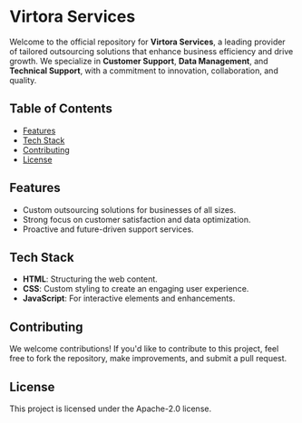 # Virtora Services

Welcome to the official repository for **Virtora Services**, a leading provider of tailored outsourcing solutions that enhance business efficiency and drive growth. We specialize in **Customer Support**, **Data Management**, and **Technical Support**, with a commitment to innovation, collaboration, and quality.

## Table of Contents
- [Features](#features)
- [Tech Stack](#tech-stack)
- [Contributing](#contributing)
- [License](#license)

<!--## About Us
At **Virtora Services**, we empower businesses by offering comprehensive outsourcing services. Our solutions allow businesses to focus on their core competencies while we handle customer support, data management, and technical services. With a focus on professionalism and strategic alignment, we work closely with clients to deliver measurable outcomes that enhance operational success.

## Services
- **Customer Support**: Dedicated team providing personalized service.
- **Data Management**: Optimized solutions for accurate and accessible data handling.
- **Technical Support**: Efficient and effective solutions for technical challenges.-->

## Features
- Custom outsourcing solutions for businesses of all sizes.
- Strong focus on customer satisfaction and data optimization.
- Proactive and future-driven support services.

## Tech Stack
- **HTML**: Structuring the web content.
- **CSS**: Custom styling to create an engaging user experience.
- **JavaScript**: For interactive elements and enhancements.

## Contributing
We welcome contributions! If you'd like to contribute to this project, feel free to fork the repository, make improvements, and submit a pull request.

## License
This project is licensed under the  Apache-2.0 license.




<!--## Installation

To run this project locally:

```bash
git clone https://github.com/yourusername/virtoraservices.git
cd virtoraservices
open index.html-->
